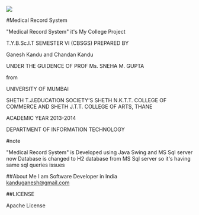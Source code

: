 
![](http://ganeshkandu.github.io/MedicalRS/MedicalRS-src/Image/medical_logo.png)

#Medical Record System

"Medical Record System" it's My College Project

T.Y.B.Sc.I.T SEMESTER VI (CBSGS)
PREPARED BY

Ganesh Kandu
and
Chandan Kandu

UNDER THE GUIDENCE 
OF
PROF Ms. SNEHA M. GUPTA

from

UNIVERSITY OF MUMBAI

SHETH T.J.EDUCATION SOCIETY'S
SHETH N.K.T.T. COLLEGE OF COMMERCE
AND SHETH J.T.T. COLLEGE OF ARTS, THANE

ACADEMIC YEAR 2013-2014

DEPARTMENT OF INFORMATION TECHNOLOGY

#note

"Medical Record System" is Developed using Java Swing and MS Sql server
now Database is changed to H2 database from MS Sql server
so it's having same sql queries issues

##About Me
I am Software Developer in India<br/>
[kanduganesh@gmail.com](mailto:kanduganesh@gmail.com?subject=MedicalRS:)

##LICENSE

Apache License